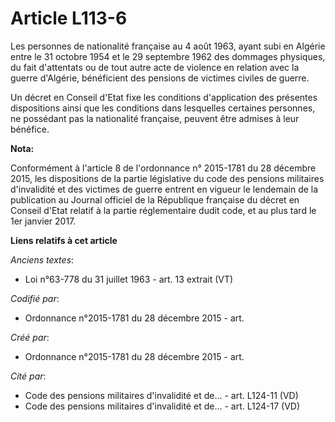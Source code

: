# Article L113-6

Les personnes de nationalité française au 4 août 1963, ayant subi en Algérie entre le 31 octobre 1954 et le 29 septembre 1962
des dommages physiques, du fait d'attentats ou de tout autre acte de violence en relation avec la guerre d'Algérie,
bénéficient des pensions de victimes civiles de guerre.

Un décret en Conseil d'Etat fixe les conditions d'application des présentes dispositions ainsi que les conditions dans
lesquelles certaines personnes, ne possédant pas la nationalité française, peuvent être admises à leur bénéfice.

**Nota:**

Conformément à l'article 8 de l'ordonnance n° 2015-1781 du 28 décembre 2015, les dispositions de la partie législative du
code des pensions militaires d'invalidité et des victimes de guerre entrent en vigueur le lendemain de la publication au
Journal officiel de la République française du décret en Conseil d'Etat relatif à la partie réglementaire dudit code, et au
plus tard le 1er janvier 2017.

**Liens relatifs à cet article**

_Anciens textes_:

  - Loi n°63-778 du 31 juillet 1963 - art. 13 extrait (VT)

_Codifié par_:

  - Ordonnance n°2015-1781 du 28 décembre 2015 - art.

_Créé par_:

  - Ordonnance n°2015-1781 du 28 décembre 2015 - art.

_Cité par_:

  - Code des pensions militaires d'invalidité et de... - art. L124-11 (VD)
  - Code des pensions militaires d'invalidité et de... - art. L124-17 (VD)
